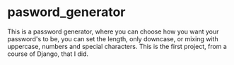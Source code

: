 # pasword_generator
This is a password generator, where you can choose how you want your password's to be, you can set the length, only downcase, or mixing with uppercase, numbers and special characters.
This is the first project, from a course of Django, that I did.
